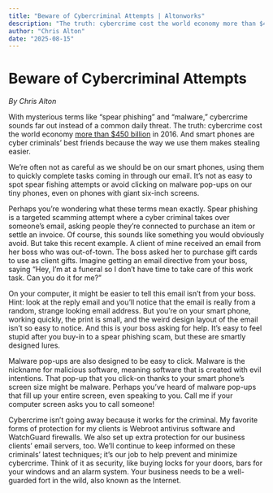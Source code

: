 ```yaml
---
title: "Beware of Cybercriminal Attempts | Altonworks"
description: "The truth: cybercrime cost the world economy more than $450 billion in 2016."
author: "Chris Alton"
date: "2025-08-15"
---
```


# Beware of Cybercriminal Attempts
*By Chris Alton*

With mysterious terms like “spear phishing” and “malware,” cybercrime sounds far out instead of a common daily threat. The truth: cybercrime cost the world economy [more than $450 billion](https://www.cnbc.com/2017/02/07/cybercrime-costs-the-global-economy-450-billion-ceo.html) in 2016. And smart phones are cyber criminals’ best friends because the way we use them makes stealing easier.

We’re often not as careful as we should be on our smart phones, using them to quickly complete tasks coming in through our email. It’s not as easy to spot spear fishing attempts or avoid clicking on malware pop-ups on our tiny phones, even on phones with giant six-inch screens.

Perhaps you’re wondering what these terms mean exactly. Spear phishing is a targeted scamming attempt where a cyber criminal takes over someone’s email, asking people they’re connected to purchase an item or settle an invoice. Of course, this sounds like something you would obviously avoid. But take this recent example. A client of mine received an email from her boss who was out-of-town. The boss asked her to purchase gift cards to use as client gifts. Imagine getting an email directive from your boss, saying “Hey, I’m at a funeral so I don’t have time to take care of this work task. Can you do it for me?”

On your computer, it might be easier to tell this email isn’t from your boss. Hint: look at the reply email and you’ll notice that the email is really from a random, strange looking email address. But you’re on your smart phone, working quickly, the print is small, and the weird design layout of the email isn’t so easy to notice. And this is your boss asking for help. It’s easy to feel stupid after you buy-in to a spear phishing scam, but these are smartly designed lures.

Malware pop-ups are also designed to be easy to click. Malware is the nickname for malicious software, meaning software that is created with evil intentions. That pop-up that you click-on thanks to your smart phone’s screen size might be malware. Perhaps you’ve heard of malware pop-ups that fill up your entire screen, even speaking to you. Call me if your computer screen asks you to call someone!

Cybercrime isn’t going away because it works for the criminal. My favorite forms of protection for my clients is Webroot antivirus software and WatchGuard firewalls. We also set up extra protection for our business clients’ email servers, too. We’ll continue to keep informed on these criminals’ latest techniques; it’s our job to help prevent and minimize cybercrime. Think of it as security, like buying locks for your doors, bars for your windows and an alarm system. Your business needs to be a well-guarded fort in the wild, also known as the Internet.
